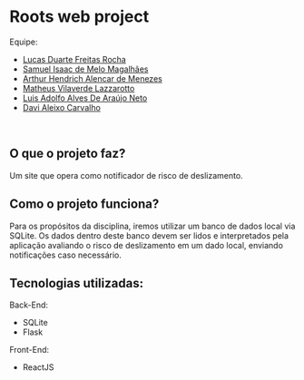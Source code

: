 <h1>Roots web project</h1>

Equipe:

<ul>
<li><a href = "https://www.linkedin.com/in/lucas-rocha-603683246/" target = "_blank">Lucas Duarte Freitas Rocha</a></li>
<li><a href ="https://www.linkedin.com/in/isaacmagl/" target = "_blank">Samuel Isaac de Melo Magalhães</li></a></li>
<li><a href = "https://www.linkedin.com/in/arthur-hendrich-b30885153/" target = "_blank">Arthur Hendrich Alencar de Menezes</a></li>
<li><a href = "https://www.linkedin.com/in/matheus-lazzarotto/" target = "_blank">Matheus Vilaverde Lazzarotto</a></li>
<li><a href = "https://www.linkedin.com/in/luis-adolfo-araujo-703a721aa/" target = "_blank">Luis Adolfo Alves De Araújo Neto</a></li>
<li><a href = "https://www.linkedin.com/in/davi-aleixo-548b55b8/" target = "_blank">Davi Aleixo Carvalho</a></li>
  
</ul>
<br>
<h2> O que o projeto faz? </h2>
  
<p>Um site que opera como notificador de risco de deslizamento.</p>

<h2> Como o projeto funciona? </h2>
<p>Para os propósitos da disciplina, iremos utilizar um banco de dados local via SQLite. Os dados dentro deste banco devem ser lidos e interpretados pela aplicação avaliando o risco de deslizamento em um dado local, enviando notificações caso necessário.</p>

<h2>Tecnologias utilizadas:</h2>

Back-End:
<br>
<ul> 
  <li>SQLite</li>
  <li>Flask</li>
</ul>

Front-End:
<br>
<ul> 
  <li>ReactJS</li>
</ul>
